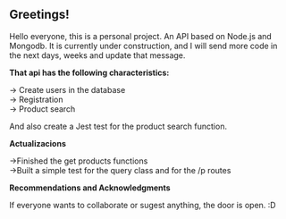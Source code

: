 <H2>Greetings!</H2>
Hello everyone, this is a personal project. An API based on Node.js and Mongodb. It is currently under construction, and I will send more code in the next days, weeks and update that message.

<b>That api has the following characteristics:</b>

-> Create users in the database<br>
-> Registration<br>
-> Product search<br>

And also create a Jest test for the product search function.

<b>Actualizacions</b>

->Finished the get products functions<br>
->Built a simple test for the query class and for the /p routes

<b>Recommendations and Acknowledgments</b>

If everyone wants to collaborate or sugest anything, the door is open. :D
